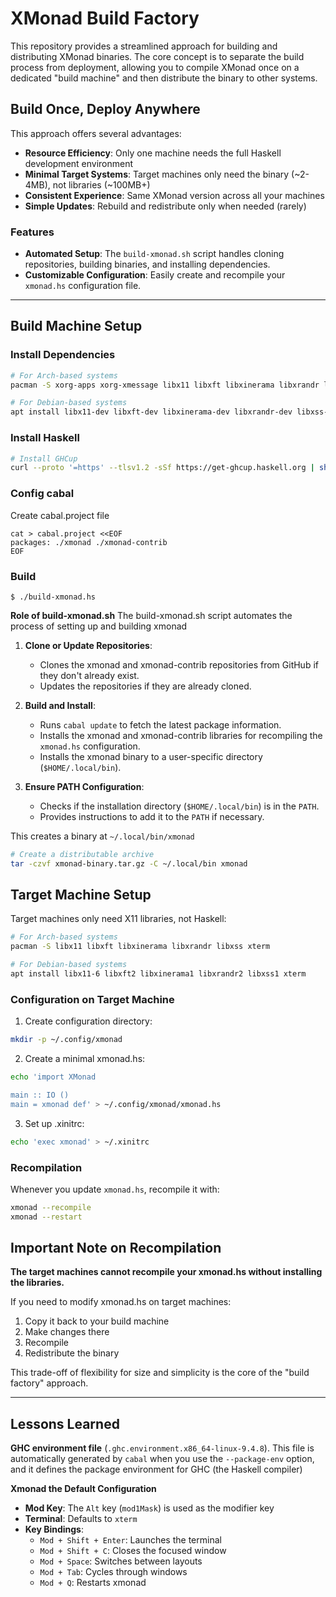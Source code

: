 # XMonad Build Factory

This repository provides a streamlined approach for building and distributing XMonad binaries. The core concept is to separate the build process from deployment, allowing you to compile XMonad once on a dedicated "build machine" and then distribute the binary to other systems.

## Build Once, Deploy Anywhere

This approach offers several advantages:
- **Resource Efficiency**: Only one machine needs the full Haskell development environment
- **Minimal Target Systems**: Target machines only need the binary (~2-4MB), not libraries (~100MB+)
- **Consistent Experience**: Same XMonad version across all your machines
- **Simple Updates**: Rebuild and redistribute only when needed (rarely)


### Features
- **Automated Setup**: The `build-xmonad.sh` script handles cloning repositories, building binaries, and installing dependencies.
- **Customizable Configuration**: Easily create and recompile your `xmonad.hs` configuration file.


---

## Build Machine Setup

### Install Dependencies
```bash
# For Arch-based systems
pacman -S xorg-apps xorg-xmessage libx11 libxft libxinerama libxrandr libxss pkgconf xterm

# For Debian-based systems
apt install libx11-dev libxft-dev libxinerama-dev libxrandr-dev libxss-dev pkg-config xterm
```

### Install Haskell
```bash
# Install GHCup
curl --proto '=https' --tlsv1.2 -sSf https://get-ghcup.haskell.org | sh
```

### Config cabal
Create cabal.project file
```
cat > cabal.project <<EOF
packages: ./xmonad ./xmonad-contrib
EOF
```

### Build
```
$ ./build-xmonad.hs
```
**Role of build-xmonad.sh**
The build-xmonad.sh script automates the process of setting up and building xmonad

1. **Clone or Update Repositories**:
   - Clones the xmonad and xmonad-contrib repositories from GitHub if they don't already exist.
   - Updates the repositories if they are already cloned.

2. **Build and Install**:
   - Runs `cabal update` to fetch the latest package information.
   - Installs the xmonad and xmonad-contrib libraries for recompiling the `xmonad.hs` configuration.
   - Installs the xmonad binary to a user-specific directory (`$HOME/.local/bin`).

3. **Ensure PATH Configuration**:
   - Checks if the installation directory (`$HOME/.local/bin`) is in the `PATH`.
   - Provides instructions to add it to the `PATH` if necessary.

This creates a binary at `~/.local/bin/xmonad`

```bash
# Create a distributable archive
tar -czvf xmonad-binary.tar.gz -C ~/.local/bin xmonad
```

## Target Machine Setup

Target machines only need X11 libraries, not Haskell:

```bash
# For Arch-based systems
pacman -S libx11 libxft libxinerama libxrandr libxss xterm

# For Debian-based systems
apt install libx11-6 libxft2 libxinerama1 libxrandr2 libxss1 xterm
```

### Configuration on Target Machine

1. Create configuration directory:
```bash
mkdir -p ~/.config/xmonad
```

2. Create a minimal xmonad.hs:
```bash
echo 'import XMonad

main :: IO ()
main = xmonad def' > ~/.config/xmonad/xmonad.hs
```

3. Set up .xinitrc:
```bash
echo 'exec xmonad' > ~/.xinitrc
```

### Recompilation
Whenever you update `xmonad.hs`, recompile it with:

```bash
xmonad --recompile
xmonad --restart
```

## Important Note on Recompilation

**The target machines cannot recompile your xmonad.hs without installing the libraries.**

If you need to modify xmonad.hs on target machines:
1. Copy it back to your build machine
2. Make changes there
3. Recompile
4. Redistribute the binary

This trade-off of flexibility for size and simplicity is the core of the "build factory" approach.

---
## Lessons Learned
**GHC environment file** (`.ghc.environment.x86_64-linux-9.4.8`). This file is automatically generated by `cabal` when you use the `--package-env` option, and it defines the package environment for GHC (the Haskell compiler)

**Xmonad the Default Configuration**
- **Mod Key**: The `Alt` key (`mod1Mask`) is used as the modifier key
- **Terminal**: Defaults to `xterm`
- **Key Bindings**:
  - `Mod + Shift + Enter`: Launches the terminal
  - `Mod + Shift + C`: Closes the focused window
  - `Mod + Space`: Switches between layouts
  - `Mod + Tab`: Cycles through windows
  - `Mod + Q`: Restarts xmonad
